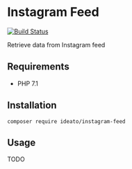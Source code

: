 # Instagram Feed

[![Build Status](https://travis-ci.org/ideatosrl/instagram-feed.svg?branch=master)](https://travis-ci.org/ideatosrl/instagram-feed)

Retrieve data from Instagram feed


## Requirements
* PHP 7.1

## Installation 

    composer require ideato/instagram-feed

## Usage

TODO